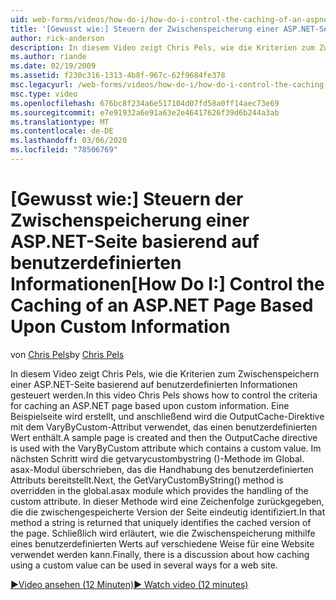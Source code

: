 ```yaml
---
uid: web-forms/videos/how-do-i/how-do-i-control-the-caching-of-an-aspnet-page-based-upon-custom-information
title: '[Gewusst wie:] Steuern der Zwischenspeicherung einer ASP.NET-Seite basierend auf benutzerdefinierten Informationen | Microsoft-Dokumentation'
author: rick-anderson
description: In diesem Video zeigt Chris Pels, wie die Kriterien zum Zwischenspeichern einer ASP.NET-Seite basierend auf benutzerdefinierten Informationen gesteuert werden. Es wird eine Beispielseite erstellt, und dann wird der O...
ms.author: riande
ms.date: 02/19/2009
ms.assetid: f230c316-1313-4b8f-967c-62f9684fe378
msc.legacyurl: /web-forms/videos/how-do-i/how-do-i-control-the-caching-of-an-aspnet-page-based-upon-custom-information
msc.type: video
ms.openlocfilehash: 676bc8f234a6e517104d07fd58a0ff14aec73e69
ms.sourcegitcommit: e7e91932a6e91a63e2e46417626f39d6b244a3ab
ms.translationtype: MT
ms.contentlocale: de-DE
ms.lasthandoff: 03/06/2020
ms.locfileid: "78506769"
---
```

# <a name="how-do-i-control-the-caching-of-an-aspnet-page-based-upon-custom-information"></a><span data-ttu-id="85e3d-104">[Gewusst wie:] Steuern der Zwischenspeicherung einer ASP.NET-Seite basierend auf benutzerdefinierten Informationen</span><span class="sxs-lookup"><span data-stu-id="85e3d-104">[How Do I:] Control the Caching of an ASP.NET Page Based Upon Custom Information</span></span>

<span data-ttu-id="85e3d-105">von [Chris Pels](https://twitter.com/chrispels)</span><span class="sxs-lookup"><span data-stu-id="85e3d-105">by [Chris Pels](https://twitter.com/chrispels)</span></span>

<span data-ttu-id="85e3d-106">In diesem Video zeigt Chris Pels, wie die Kriterien zum Zwischenspeichern einer ASP.NET-Seite basierend auf benutzerdefinierten Informationen gesteuert werden.</span><span class="sxs-lookup"><span data-stu-id="85e3d-106">In this video Chris Pels shows how to control the criteria for caching an ASP.NET page based upon custom information.</span></span> <span data-ttu-id="85e3d-107">Eine Beispielseite wird erstellt, und anschließend wird die OutputCache-Direktive mit dem VaryByCustom-Attribut verwendet, das einen benutzerdefinierten Wert enthält.</span><span class="sxs-lookup"><span data-stu-id="85e3d-107">A sample page is created and then the OutputCache directive is used with the VaryByCustom attribute which contains a custom value.</span></span> <span data-ttu-id="85e3d-108">Im nächsten Schritt wird die getvarycustombystring ()-Methode im Global. asax-Modul überschrieben, das die Handhabung des benutzerdefinierten Attributs bereitstellt.</span><span class="sxs-lookup"><span data-stu-id="85e3d-108">Next, the GetVaryCustomByString() method is overridden in the global.asax module which provides the handling of the custom attribute.</span></span> <span data-ttu-id="85e3d-109">In dieser Methode wird eine Zeichenfolge zurückgegeben, die die zwischengespeicherte Version der Seite eindeutig identifiziert.</span><span class="sxs-lookup"><span data-stu-id="85e3d-109">In that method a string is returned that uniquely identifies the cached version of the page.</span></span> <span data-ttu-id="85e3d-110">Schließlich wird erläutert, wie die Zwischenspeicherung mithilfe eines benutzerdefinierten Werts auf verschiedene Weise für eine Website verwendet werden kann.</span><span class="sxs-lookup"><span data-stu-id="85e3d-110">Finally, there is a discussion about how caching using a custom value can be used in several ways for a web site.</span></span>

[<span data-ttu-id="85e3d-111">&#9654;Video ansehen (12 Minuten)</span><span class="sxs-lookup"><span data-stu-id="85e3d-111">&#9654; Watch video (12 minutes)</span></span>](https://channel9.msdn.com/Blogs/ASP-NET-Site-Videos/how-do-i-control-the-caching-of-an-aspnet-page-based-upon-custom-information)
